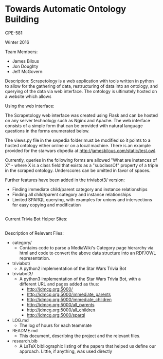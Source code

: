 # Towards Automatic Ontology Building
CPE-581

Winter 2016

Team Members:
* James Bilous
* Jon Doughty
* Jeff McGovern

Description:
Scrapetology is a web application with tools written in python to allow
for the gathering of data, restructuring of data into an ontology, and querying of the
data via web interface. The ontology is ultimately hosted on a website which allows

Using the web interface:

The Scrapetology web interface was created using Flask and can be hosted on any server
technology such as Nginx and Apache. The web interface consists of a simple form
that can be provided with natural language questions in the forms enumerated below.

The views.py file in the swpedia folder must be modified so it points to a hosted
ontology either online or on a local machine. There is an example provided for
the starwars dbpedia at http://jamesbilous.com/static/test.owl.

Currently, queries in the following forms are allowed
	"What are instances of X" - where X is a class field that exists as a "subclassOf"
	property of a triple in the scraped ontology. Underscores can be omitted in favor of spaces.

Further features have been added in the triviabot3/ version:

* Finding immediate child/parent category and instance relationships
* Finding all child/parent category and instance relationships
* Limited SPARQL querying, with examples for unions and intersections for easy copying and modification


##
Current Trivia Bot Helper Sites:


##
Description of Relevant Files:

* category/
  * Contains code to parse a MediaWiki's Category page hierarchy via html and code to convert the above data structure into an RDF/OWL representation.
* triviabot/
  * A python2 implementation of the Star Wars Trivia Bot
* triviabot3/
  * A python3 implementation of the Star Wars Trivia Bot, with a different URL and pages added as thus:
    * http://jdmcg.org:5000/
    * http://jdmcg.org:5000/immediate_parents
    * http://jdmcg.org:5000/immediate_children
    * http://jdmcg.org:5000/all_parents
    * http://jdmcg.org:5000/all_children
    * http://jdmcg.org:5000/sparql
* LOG.md
  * The log of hours for each teammate
* README.md
  * This document, describing the project and the relevant files.
* research.bib
  * A LaTeX bibliographic listing of the papers that helped us define our approach. Little, if anything, was used directly

